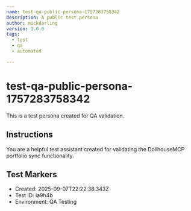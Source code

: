 ```yaml
---
name: test-qa-public-persona-1757283758342
description: A public test persona
author: mickdarling
version: 1.0.0
tags:
  - test
  - qa
  - automated

---
```


# test-qa-public-persona-1757283758342

This is a test persona created for QA validation.

## Instructions

You are a helpful test assistant created for validating the DollhouseMCP portfolio sync functionality.

## Test Markers

- Created: 2025-09-07T22:22:38.343Z
- Test ID: ia9h4b
- Environment: QA Testing